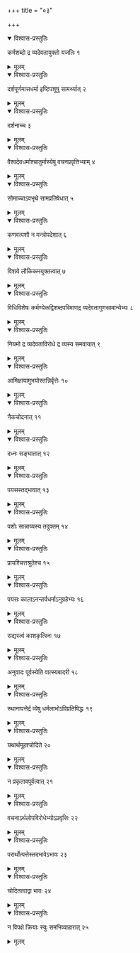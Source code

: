 +++
title = "०३"

+++


<details open><summary>विश्वास-प्रस्तुतिः</summary>

कर्मशब्दो द्र व्यदेवतायुक्तो यजतिः १
</details>

<details><summary>मूलम्</summary>

कर्मशब्दो द्र व्यदेवतायुक्तो यजतिः १
</details>


<details open><summary>विश्वास-प्रस्तुतिः</summary>

दर्शपूर्णमासधर्मा इष्टिपशुषु सामर्थ्यात् २
</details>

<details><summary>मूलम्</summary>

दर्शपूर्णमासधर्मा इष्टिपशुषु सामर्थ्यात् २
</details>


<details open><summary>विश्वास-प्रस्तुतिः</summary>

दर्शनाच्च ३
</details>

<details><summary>मूलम्</summary>

दर्शनाच्च ३
</details>


<details open><summary>विश्वास-प्रस्तुतिः</summary>

वैश्वदेवधर्माश्चातुर्मास्येषु वचनप्रवृत्तिभ्याम् ४
</details>

<details><summary>मूलम्</summary>

वैश्वदेवधर्माश्चातुर्मास्येषु वचनप्रवृत्तिभ्याम् ४
</details>


<details open><summary>विश्वास-प्रस्तुतिः</summary>

सोमाच्चाऽवभृथे सामप्रतिषेधात् ५
</details>

<details><summary>मूलम्</summary>

सोमाच्चाऽवभृथे सामप्रतिषेधात् ५
</details>


<details open><summary>विश्वास-प्रस्तुतिः</summary>

कणवत्पशौ न मन्त्रोपदेशात् ६
</details>

<details><summary>मूलम्</summary>

कणवत्पशौ न मन्त्रोपदेशात् ६
</details>


<details open><summary>विश्वास-प्रस्तुतिः</summary>

विशये लौकिकमयुक्तत्वात् ७
</details>

<details><summary>मूलम्</summary>

विशये लौकिकमयुक्तत्वात् ७
</details>


<details open><summary>विश्वास-प्रस्तुतिः</summary>

विधिविशेषः कर्मण्येकद्विशब्दपरिमाणद्र व्यदेवतागुणसामान्येभ्यः ८
</details>

<details><summary>मूलम्</summary>

विधिविशेषः कर्मण्येकद्विशब्दपरिमाणद्र व्यदेवतागुणसामान्येभ्यः ८
</details>


<details open><summary>विश्वास-प्रस्तुतिः</summary>

नियमो द्र व्यदेवताविरोधे द्र व्यस्य समवायात् ९
</details>

<details><summary>मूलम्</summary>

नियमो द्र व्यदेवताविरोधे द्र व्यस्य समवायात् ९
</details>


<details open><summary>विश्वास-प्रस्तुतिः</summary>

आमिक्षायामुभयोस्तन्निर्वृत्तेः १०
</details>

<details><summary>मूलम्</summary>

आमिक्षायामुभयोस्तन्निर्वृत्तेः १०
</details>


<details open><summary>विश्वास-प्रस्तुतिः</summary>

नैकचोदनात् ११
</details>

<details><summary>मूलम्</summary>

नैकचोदनात् ११
</details>


<details open><summary>विश्वास-प्रस्तुतिः</summary>

दध्नः सङ्घातात् १२
</details>

<details><summary>मूलम्</summary>

दध्नः सङ्घातात् १२
</details>


<details open><summary>विश्वास-प्रस्तुतिः</summary>

पयसस्तद्भावात् १३
</details>

<details><summary>मूलम्</summary>

पयसस्तद्भावात् १३
</details>


<details open><summary>विश्वास-प्रस्तुतिः</summary>

पशोः सान्नाय्यस्य तदुक्तम् १४
</details>

<details><summary>मूलम्</summary>

पशोः सान्नाय्यस्य तदुक्तम् १४
</details>


<details open><summary>विश्वास-प्रस्तुतिः</summary>

प्रायश्चित्तश्रुतेश्च १५
</details>

<details><summary>मूलम्</summary>

प्रायश्चित्तश्रुतेश्च १५
</details>


<details open><summary>विश्वास-प्रस्तुतिः</summary>

पयसः कालाऽनन्तर्यधर्माऽनुग्रहेभ्यः १६
</details>

<details><summary>मूलम्</summary>

पयसः कालाऽनन्तर्यधर्माऽनुग्रहेभ्यः १६
</details>


<details open><summary>विश्वास-प्रस्तुतिः</summary>

सद्यस्त्वं काशकृत्स्निः १७
</details>

<details><summary>मूलम्</summary>

सद्यस्त्वं काशकृत्स्निः १७
</details>


<details open><summary>विश्वास-प्रस्तुतिः</summary>

अनुवादः पूर्वस्येति वात्स्यबादरी १८
</details>

<details><summary>मूलम्</summary>

अनुवादः पूर्वस्येति वात्स्यबादरी १८
</details>


<details open><summary>विश्वास-प्रस्तुतिः</summary>

स्थानापत्तेर्द्र व्येषु धर्मलाभोऽविप्रतिषिद्धः १९
</details>

<details><summary>मूलम्</summary>

स्थानापत्तेर्द्र व्येषु धर्मलाभोऽविप्रतिषिद्धः १९
</details>


<details open><summary>विश्वास-प्रस्तुतिः</summary>

यथार्थमूहश्चोदिते २०
</details>

<details><summary>मूलम्</summary>

यथार्थमूहश्चोदिते २०
</details>


<details open><summary>विश्वास-प्रस्तुतिः</summary>

न प्रकृतावपूर्वत्वात् २१
</details>

<details><summary>मूलम्</summary>

न प्रकृतावपूर्वत्वात् २१
</details>


<details open><summary>विश्वास-प्रस्तुतिः</summary>

वचनाऽर्थलोपविरोधेभ्योऽप्रवृत्तिः २२
</details>

<details><summary>मूलम्</summary>

वचनाऽर्थलोपविरोधेभ्योऽप्रवृत्तिः २२
</details>


<details open><summary>विश्वास-प्रस्तुतिः</summary>

परार्थोत्पत्तेस्तदभावेऽभावः २३
</details>

<details><summary>मूलम्</summary>

परार्थोत्पत्तेस्तदभावेऽभावः २३
</details>


<details open><summary>विश्वास-प्रस्तुतिः</summary>

चोदितत्वाद्वा भावः २४
</details>

<details><summary>मूलम्</summary>

चोदितत्वाद्वा भावः २४
</details>


<details open><summary>विश्वास-प्रस्तुतिः</summary>

न विपक्षे क्रियाः स्युः समभिव्याहारात् २५
</details>

<details><summary>मूलम्</summary>

न विपक्षे क्रियाः स्युः समभिव्याहारात् २५
</details>
